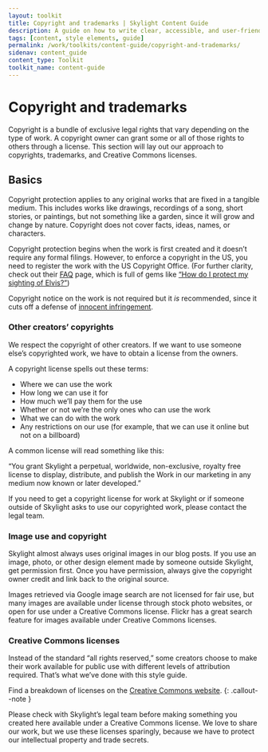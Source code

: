 ```yaml
---
layout: toolkit
title: Copyright and trademarks | Skylight Content Guide
description: A guide on how to write clear, accessible, and user-friendly content at Skylight.
tags: [content, style elements, guide]
permalink: /work/toolkits/content-guide/copyright-and-trademarks/
sidenav: content_guide
content_type: Toolkit
toolkit_name: content-guide
---
```


# Copyright and trademarks

Copyright is a bundle of exclusive legal rights that vary depending on the type of work. A copyright owner can grant some or all of those rights to others through a license. This section will lay out our approach to copyrights, trademarks, and Creative Commons licenses.


## Basics

Copyright protection applies to any original works that are fixed in a tangible medium. This includes works like drawings, recordings of a song, short stories, or paintings, but not something like a garden, since it will grow and change by nature. Copyright does not cover facts, ideas, names, or characters.

Copyright protection begins when the work is first created and it doesn’t require any formal filings. However, to enforce a copyright in the US, you need to register the work with the US Copyright Office. (For further clarity, check out their [FAQ](http://www.copyright.gov/help/faq/) page, which is full of gems like [“How do I protect my sighting of Elvis?”](http://copyright.gov/help/faq/faq-protect.html#elvis))

Copyright notice on the work is not required but it _is_ recommended, since it cuts off a defense of [innocent infringement](https://www.law.cornell.edu/uscode/text/17/401).


### Other creators’ copyrights

We respect the copyright of other creators. If we want to use someone else’s copyrighted work, we have to obtain a license from the owners.

A copyright license spells out these terms:

* Where we can use the work
* How long we can use it for
* How much we’ll pay them for the use
* Whether or not we’re the only ones who can use the work
* What we can do with the work
* Any restrictions on our use (for example, that we can use it online but not on a billboard)

A common license will read something like this:

“You grant Skylight a perpetual, worldwide, non-exclusive, royalty free license to display, distribute, and publish the Work in our marketing in any medium now known or later developed.”

If you need to get a copyright license for work at Skylight or if someone outside of Skylight asks to use our copyrighted work, please contact the legal team.


### Image use and copyright

Skylight almost always uses original images in our blog posts. If you use an image, photo, or other design element made by someone outside Skylight, get permission first. Once you have permission, always give the copyright owner credit and link back to the original source.

Images retrieved via Google image search are not licensed for fair use, but many images are available under license through stock photo websites, or open for use under a Creative Commons license. Flickr has a great search feature for images available under Creative Commons licenses.


### Creative Commons licenses

Instead of the standard “all rights reserved,” some creators choose to make their work available for public use with different levels of attribution required. That’s what we’ve done with this style guide.

Find a breakdown of licenses on the [Creative Commons website](https://creativecommons.org/licenses/).
{: .callout--note }

Please check with Skylight’s legal team before making something you created here available under a Creative Commons license. We love to share our work, but we use these licenses sparingly, because we have to protect our intellectual property and trade secrets.
